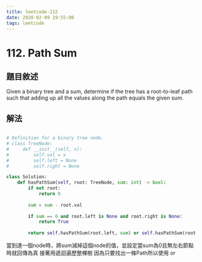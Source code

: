 ```yaml
---
title: leetcode-112
date: 2020-02-09 19:55:00
tags: leetcode
---
```


# 112. Path Sum
## 題目敘述

Given a binary tree and a sum, determine if the tree has a root-to-leaf path such that adding up all the values along the path equals the given sum.

## 解法

```Python

# Definition for a binary tree node.
# class TreeNode:
#     def __init__(self, x):
#         self.val = x
#         self.left = None
#         self.right = None

class Solution:
    def hasPathSum(self, root: TreeNode, sum: int) -> bool:
        if not root:
            return 0
        
        sum = sum - root.val
        
        if sum == 0 and root.left is None and root.right is None:
            return True
        
        return self.hasPathSum(root.left, sum) or self.hasPathSum(root.right, sum)
```
當到達一個node時，將sum減掉這個node的值，並設定當sum為0且無左右節點時就回傳為真
接著用遞迴遍歷整棵樹
因為只要找出一條Path所以使用 or
